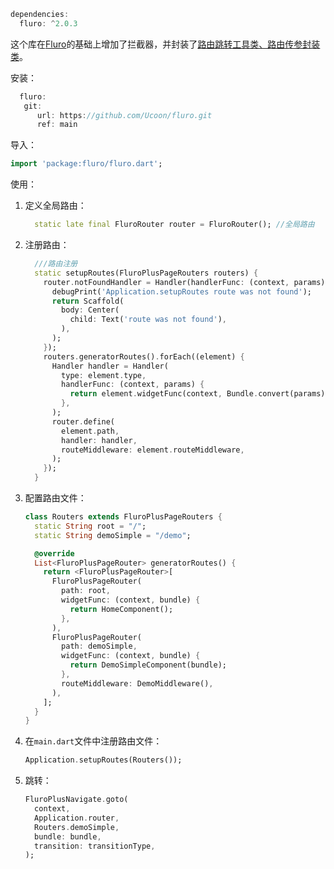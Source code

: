 ```dart
dependencies:
  fluro: ^2.0.3
```

这个库在[Fluro](https://pub.dev/packages/fluro)的基础上增加了拦截器，并封装了[路由跳转工具类、路由传参封装类](https://juejin.cn/post/6844903941503713294)。

安装：

```dart
  fluro:
   git:
      url: https://github.com/Ucoon/fluro.git
      ref: main
```

导入：

```dart
import 'package:fluro/fluro.dart';
```

使用：

1. 定义全局路由：

   ```dart
     static late final FluroRouter router = FluroRouter(); //全局路由
   ```

2. 注册路由：

   ```dart
     ///路由注册
     static setupRoutes(FluroPlusPageRouters routers) {
       router.notFoundHandler = Handler(handlerFunc: (context, params) {
         debugPrint('Application.setupRoutes route was not found');
         return Scaffold(
           body: Center(
             child: Text('route was not found'),
           ),
         );
       });
       routers.generatorRoutes().forEach((element) {
         Handler handler = Handler(
           type: element.type,
           handlerFunc: (context, params) {
             return element.widgetFunc(context, Bundle.convert(params));
           },
         );
         router.define(
           element.path,
           handler: handler,
           routeMiddleware: element.routeMiddleware,
         );
       });
     }
   ```

3. 配置路由文件：

   ```dart
   class Routers extends FluroPlusPageRouters {
     static String root = "/";
     static String demoSimple = "/demo";
   
     @override
     List<FluroPlusPageRouter> generatorRoutes() {
       return <FluroPlusPageRouter>[
         FluroPlusPageRouter(
           path: root,
           widgetFunc: (context, bundle) {
             return HomeComponent();
           },
         ),
         FluroPlusPageRouter(
           path: demoSimple,
           widgetFunc: (context, bundle) {
             return DemoSimpleComponent(bundle);
           },
           routeMiddleware: DemoMiddleware(),
         ),
       ];
     }
   }
   ```

4. 在`main.dart`文件中注册路由文件：

   ```dart
   Application.setupRoutes(Routers());
   ```

5. 跳转：

   ```dart
   FluroPlusNavigate.goto(
     context,
     Application.router,
     Routers.demoSimple,
     bundle: bundle,
     transition: transitionType,
   );
   ```

   